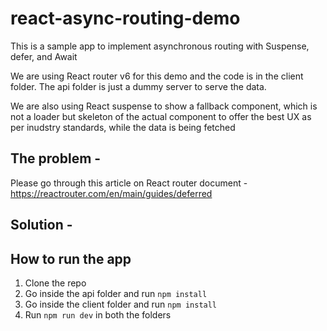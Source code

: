 # react-async-routing-demo
This is a sample app to implement  asynchronous routing with Suspense, defer, and Await

We are using React router v6 for this demo and the code is in the client folder. The api folder is just a dummy server to serve the data. 

We are also using React suspense to show a fallback component, which is not a loader but skeleton of the actual component to offer the best UX as per inudstry standards, while the data is being fetched


## The problem -
Please go through this article on React router document - https://reactrouter.com/en/main/guides/deferred

## Solution -


## How to run the app
1. Clone the repo
2. Go inside the api folder and run `npm install`
3. Go inside the client folder and run `npm install`
4. Run `npm run dev` in both the folders
